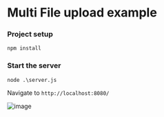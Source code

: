 # Multi File upload example

### Project setup
``
npm install
``

### Start the server
``
node .\server.js
``

Navigate to ``http://localhost:8080/``

![image](https://user-images.githubusercontent.com/6749055/81483439-35513a00-920c-11ea-8c5c-ab368703fa6b.png)
